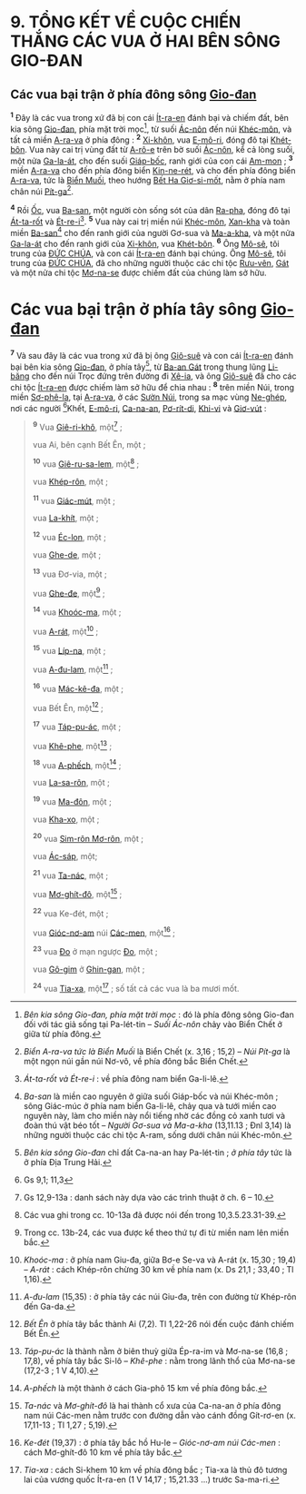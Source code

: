# 9. TỔNG KẾT VỀ CUỘC CHIẾN THẮNG CÁC VUA Ở HAI BÊN SÔNG GIO-ĐAN

## Các vua bại trận ở phía đông sông [Gio-đan]()
<sup><b>1</b></sup> Đây là các vua trong xứ đã bị con cái [Ít-ra-en]() đánh bại và chiếm đất, bên kia sông [Gio-đan](), phía mặt trời mọc[^1-67524c67-e6ed-4e40-8f03-1b76a4f038a0], từ suối [Ác-nôn]() đến núi [Khéc-môn](), và tất cả miền [A-ra-va]() ở phía đông : <sup><b>2</b></sup> [Xi-khôn](), vua [E-mô-ri](), đóng đô tại [Khét-bôn](). Vua này cai trị vùng đất từ [A-rô-e]() trên bờ suối [Ác-nôn](), kể cả lòng suối, một nửa [Ga-la-át](), cho đến suối [Giáp-bốc](), ranh giới của con cái [Am-mon]() ; <sup><b>3</b></sup> miền [A-ra-va]() cho đến phía đông biển [Kin-ne-rét](), và cho đến phía đông biển [A-ra-va](), tức là [Biển Muối](), theo hướng [Bết Ha Giơ-si-mốt](), nằm ở phía nam chân núi [Pít-ga]()[^2-67524c67-e6ed-4e40-8f03-1b76a4f038a0].

<sup><b>4</b></sup> Rồi [Ốc](), vua [Ba-san](), một người còn sống sót của dân [Ra-pha](), đóng đô tại [Át-ta-rốt]() và [Ét-re-i]()[^3-67524c67-e6ed-4e40-8f03-1b76a4f038a0]. <sup><b>5</b></sup> Vua này cai trị miền núi [Khéc-môn](), [Xan-kha]() và toàn miền [Ba-san]()[^4-67524c67-e6ed-4e40-8f03-1b76a4f038a0] cho đến ranh giới của người Gơ-sua và [Ma-a-kha](), và một nửa [Ga-la-át]() cho đến ranh giới của [Xi-khôn](), vua [Khét-bôn](). <sup><b>6</b></sup> Ông [Mô-sê](), tôi trung của [ĐỨC CHÚA](), và con cái [Ít-ra-en]() đánh bại chúng. Ông [Mô-sê](), tôi trung của [ĐỨC CHÚA](), đã cho những người thuộc các chi tộc [Rưu-vên](), [Gát]() và một nửa chi tộc [Mơ-na-se]() được chiếm đất của chúng làm sở hữu.

# Các vua bại trận ở phía tây sông [Gio-đan]()
<sup><b>7</b></sup> Và sau đây là các vua trong xứ đã bị ông [Giô-suê]() và con cái [Ít-ra-en]() đánh bại bên kia sông [Gio-đan](), ở phía tây[^5-67524c67-e6ed-4e40-8f03-1b76a4f038a0], từ [Ba-an Gát]() trong thung lũng [Li-băng]() cho đến núi Trọc đứng trên đường đi [Xê-ia](), và ông [Giô-suê]() đã cho các chi tộc [Ít-ra-en]() được chiếm làm sở hữu để chia nhau : <sup><b>8</b></sup> trên miền Núi, trong miền [Sơ-phê-la](), tại [A-ra-va](), ở các [Sườn Núi](), trong sa mạc vùng [Ne-ghép](), nơi các người [^1@-67524c67-e6ed-4e40-8f03-1b76a4f038a0]Khết, [E-mô-ri](), [Ca-na-an](), [Pơ-rít-di](), [Khi-vi]() và [Giơ-vút]() :

> <sup><b>9</b></sup> Vua [Giê-ri-khô](), một[^6-67524c67-e6ed-4e40-8f03-1b76a4f038a0] ;
>
> vua Ai, bên cạnh Bết Ên, một ;
>
> <sup><b>10</b></sup> vua [Giê-ru-sa-lem](), một[^7-67524c67-e6ed-4e40-8f03-1b76a4f038a0] ;
>
> vua [Khép-rôn](), một ;
>
> <sup><b>11</b></sup> vua [Giác-mút](), một ;
>
> vua [La-khít](), một ;
>
> <sup><b>12</b></sup> vua [Éc-lon](), một ;
>
> vua [Ghe-de](), một ;
>
> <sup><b>13</b></sup> vua Đơ-via, một ;
>
> vua [Ghe-đe](), một[^8-67524c67-e6ed-4e40-8f03-1b76a4f038a0] ;
>
> <sup><b>14</b></sup> vua [Khoóc-ma](), một ;
>
> vua [A-rát](), một[^9-67524c67-e6ed-4e40-8f03-1b76a4f038a0] ;
>
> <sup><b>15</b></sup> vua [Líp-na](), một ;
>
> vua [A-đu-lam](), một[^10-67524c67-e6ed-4e40-8f03-1b76a4f038a0] ;
>
> <sup><b>16</b></sup> vua [Mác-kê-đa](), một ;
>
> vua Bết Ên, một[^11-67524c67-e6ed-4e40-8f03-1b76a4f038a0] ;
>
> <sup><b>17</b></sup> vua [Táp-pu-ác](), một ;
>
> vua [Khê-phe](), một[^12-67524c67-e6ed-4e40-8f03-1b76a4f038a0] ;
>
> <sup><b>18</b></sup> vua [A-phếch](), một[^13-67524c67-e6ed-4e40-8f03-1b76a4f038a0] ;
>
> vua [La-sa-rôn](), một ;
>
> <sup><b>19</b></sup> vua [Ma-đôn](), một ;
>
> vua [Kha-xo](), một ;
>
> <sup><b>20</b></sup> vua [Sim-rôn Mơ-rôn](), một ;
>
> vua [Ác-sáp](), một;
>
> <sup><b>21</b></sup> vua [Ta-nác](), một ;
>
> vua [Mơ-ghít-đô](), một[^14-67524c67-e6ed-4e40-8f03-1b76a4f038a0] ;
>
> <sup><b>22</b></sup> vua Ke-đét, một ;
>
> vua [Gióc-nơ-am]() núi [Các-men](), một[^15-67524c67-e6ed-4e40-8f03-1b76a4f038a0] ;
>
> <sup><b>23</b></sup> vua [Đo]() ở mạn ngược [Đo](), một ;
>
> vua [Gô-gim]() ở [Ghin-gan](), một ;
>
> <sup><b>24</b></sup> vua [Tia-xa](), một[^16-67524c67-e6ed-4e40-8f03-1b76a4f038a0] ; số tất cả các vua là ba mươi mốt.

[^1-67524c67-e6ed-4e40-8f03-1b76a4f038a0]: *Bên kia sông Gio-đan, phía mặt trời mọc* : đó là phía đông sông Gio-đan đối với tác giả sống tại Pa-lét-tin – *Suối Ác-nôn* chảy vào Biển Chết ở giữa từ phía đông.
[^2-67524c67-e6ed-4e40-8f03-1b76a4f038a0]: *Biển A-ra-va tức là Biển Muối* là Biển Chết (x. 3,16 ; 15,2) – *Núi Pít-ga* là một ngọn núi gần núi Nơ-vô, về phía đông bắc Biển Chết.
[^3-67524c67-e6ed-4e40-8f03-1b76a4f038a0]: *Át-ta-rốt và Ét-re-i* : về phía đông nam biển Ga-li-lê.
[^4-67524c67-e6ed-4e40-8f03-1b76a4f038a0]: *Ba-san* là miền cao nguyên ở giữa suối Giáp-bốc và núi Khéc-môn ; sông Giác-múc ở phía nam biển Ga-li-lê, chảy qua và tưới miền cao nguyên này, làm cho miền này nổi tiếng nhờ các đồng cỏ xanh tươi và đoàn thú vật béo tốt – *Người Gơ-sua và Ma-a-kha* (13,11.13 ; Đnl 3,14) là những người thuộc các chi tộc A-ram, sống dưới chân núi Khéc-môn.
[^5-67524c67-e6ed-4e40-8f03-1b76a4f038a0]: *Bên kia sông Gio-đan* chỉ đất Ca-na-an hay Pa-lét-tin ; *ở phía tây* tức là ở phía Địa Trung Hải.
[^6-67524c67-e6ed-4e40-8f03-1b76a4f038a0]: Gs 12,9-13a : danh sách này dựa vào các trình thuật ở ch. 6 – 10.
[^7-67524c67-e6ed-4e40-8f03-1b76a4f038a0]: Các vua ghi trong cc. 10-13a đã được nói đến trong 10,3.5.23.31-39.
[^8-67524c67-e6ed-4e40-8f03-1b76a4f038a0]: Trong cc. 13b-24, các vua được kể theo thứ tự đi từ miền nam lên miền bắc.
[^9-67524c67-e6ed-4e40-8f03-1b76a4f038a0]: *Khoóc-ma* : ở phía nam Giu-đa, giữa Bơ-e Se-va và A-rát (x. 15,30 ; 19,4) – *A-rát* : cách Khép-rôn chừng 30 km về phía nam (x. Ds 21,1 ; 33,40 ; Tl 1,16).
[^10-67524c67-e6ed-4e40-8f03-1b76a4f038a0]: *A-đu-lam* (15,35) : ở phía tây các núi Giu-đa, trên con đường từ Khép-rôn đến Ga-da.
[^11-67524c67-e6ed-4e40-8f03-1b76a4f038a0]: *Bết Ên* ở phía tây bắc thành Ai (7,2). Tl 1,22-26 nói đến cuộc đánh chiếm Bết Ên.
[^12-67524c67-e6ed-4e40-8f03-1b76a4f038a0]: *Táp-pu-ác* là thành nằm ở biên thuỳ giữa Ép-ra-im và Mơ-na-se (16,8 ; 17,8), về phía tây bắc Si-lô – *Khê-phe* : nằm trong lãnh thổ của Mơ-na-se (17,2-3 ; 1 V 4,10).
[^13-67524c67-e6ed-4e40-8f03-1b76a4f038a0]: *A-phếch* là một thành ở cách Gia-phô 15 km về phía đông bắc.
[^14-67524c67-e6ed-4e40-8f03-1b76a4f038a0]: *Ta-nác* và *Mơ-ghít-đô* là hai thành cổ xưa của Ca-na-an ở phía đông nam núi Các-men nằm trước con đường dẫn vào cánh đồng Gít-rơ-en (x. 17,11-13 ; Tl 1,27 ; 5,19).
[^15-67524c67-e6ed-4e40-8f03-1b76a4f038a0]: *Ke-đét* (19,37) : ở phía tây bắc hồ Hu-le – *Gióc-nơ-am núi Các-men* : cách Mơ-ghít-đô 10 km về phía tây bắc.
[^16-67524c67-e6ed-4e40-8f03-1b76a4f038a0]: *Tia-xa* : cách Si-khem 10 km về phía đông bắc ; Tia-xa là thủ đô tương lai của vương quốc Ít-ra-en (1 V 14,17 ; 15,21.33 ...) trước Sa-ma-ri.
[^1@-67524c67-e6ed-4e40-8f03-1b76a4f038a0]: Gs 9,1; 11,3